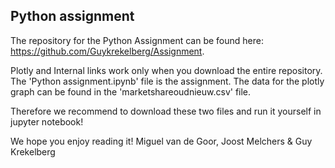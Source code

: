 ## Python assignment
The repository for the Python Assignment can be found here: 
https://github.com/Guykrekelberg/Assignment.

Plotly and Internal links work only when you download the entire repository.
The 'Python assignment.ipynb' file is the assignment.
The data for the plotly graph can be found in the 'marketshareoudnieuw.csv' file.

Therefore we recommend to download these two files and run it yourself in jupyter notebook!

We hope you enjoy reading it!
Miguel van de Goor, Joost Melchers & Guy Krekelberg
